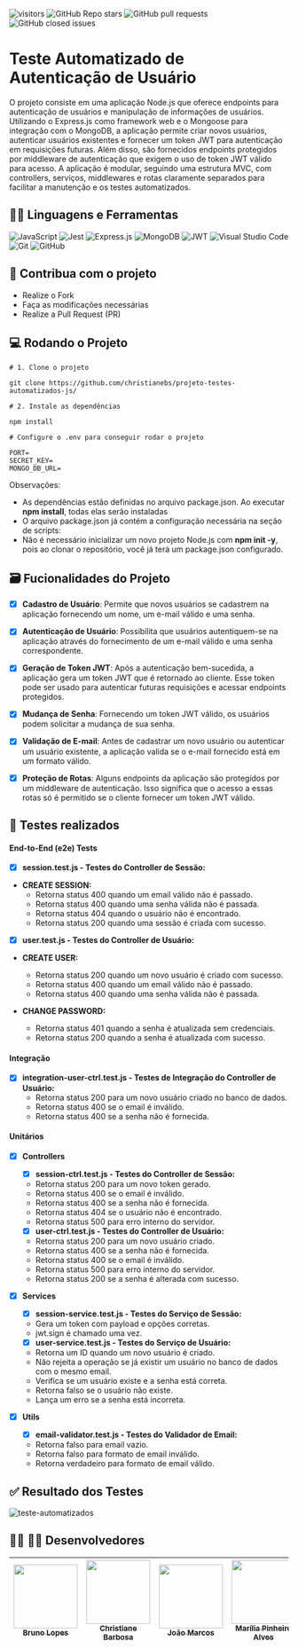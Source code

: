 ![visitors](https://visitor-badge.laobi.icu/badge?page_id=christianebs.projeto-testes-automatizados-js) ![GitHub Repo stars](https://img.shields.io/github/stars/christianebs/projeto-testes-automatizados-js) ![GitHub pull requests](https://img.shields.io/github/issues-pr/christianebs/projeto-testes-automatizados-js) ![GitHub closed issues](https://img.shields.io/github/issues-closed/christianebs/projeto-testes-automatizados-js)

# Teste Automatizado de Autenticação de Usuário

O projeto consiste em uma aplicação Node.js que oferece endpoints para autenticação de usuários e manipulação de informações de usuários. Utilizando o Express.js como framework web e o Mongoose para integração com o MongoDB, a aplicação permite criar novos usuários, autenticar usuários existentes e fornecer um token JWT para autenticação em requisições futuras. Além disso, são fornecidos endpoints protegidos por middleware de autenticação que exigem o uso de token JWT válido para acesso. A aplicação é modular, seguindo uma estrutura MVC, com controllers, serviços, middlewares e rotas claramente separados para facilitar a manutenção e os testes automatizados.

## :woman_mechanic: Linguagens e Ferramentas

![JavaScript](https://img.shields.io/badge/javascript-0D1117.svg?style=for-the-badge&logo=javascript&logoColor=%23F7DF1E) ![Jest](https://img.shields.io/badge/-jest-0D1117?style=for-the-badge&logo=jest&logoColor=%23C21325) ![Express.js](https://img.shields.io/badge/express.js-0D1117.svg?style=for-the-badge&logo=express&logoColor=%23404d59) ![MongoDB](https://img.shields.io/badge/MongoDB-0D1117.svg?style=for-the-badge&logo=mongodb&logoColor=%234ea94b) ![JWT](https://img.shields.io/badge/JWT-0D1117?style=for-the-badge&logo=JSON%20web%20tokens) ![Visual Studio Code](https://img.shields.io/badge/Visual%20Studio%20Code-0D1117.svg?style=for-the-badge&logo=visual-studio-code&logoColor=0078d7) ![Git](https://img.shields.io/badge/git-0D1117.svg?style=for-the-badge&logo=git&logoColor=%23F05033) ![GitHub](https://img.shields.io/badge/github-0D1117.svg?style=for-the-badge&logo=github&logoColor=white)

## :triangular_flag_on_post: Contribua com o projeto

- Realize o Fork
- Faça as modificações necessárias
- Realize a Pull Request (PR)

## :computer: Rodando o Projeto

```shell
# 1. Clone o projeto

git clone https://github.com/christianebs/projeto-testes-automatizados-js/

# 2. Instale as dependências

npm install
```

```shell
# Configure o .env para conseguir rodar o projeto

PORT=
SECRET_KEY=
MONGO_DB_URL=
```

Observações:

- As dependências estão definidas no arquivo package.json. Ao executar **npm install**, todas elas serão instaladas 
- O arquivo package.json já contém a configuração necessária na seção de scripts:
- Não é necessário inicializar um novo projeto Node.js com **npm init -y**, pois ao clonar o repositório, você já terá um package.json configurado.

## :card_file_box: Fucionalidades do Projeto

- [x] **Cadastro de Usuário**: Permite que novos usuários se cadastrem na aplicação fornecendo um nome, um e-mail válido e uma senha.

- [x] **Autenticação de Usuário**: Possibilita que usuários autentiquem-se na aplicação através do fornecimento de um e-mail válido e uma senha correspondente.

- [x] **Geração de Token JWT**: Após a autenticação bem-sucedida, a aplicação gera um token JWT que é retornado ao cliente. Esse token pode ser usado para autenticar futuras requisições e acessar endpoints protegidos.

- [x] **Mudança de Senha**: Fornecendo um token JWT válido, os usuários podem solicitar a mudança de sua senha.

- [x] **Validação de E-mail**: Antes de cadastrar um novo usuário ou autenticar um usuário existente, a aplicação valida se o e-mail fornecido está em um formato válido.

- [x] **Proteção de Rotas**: Alguns endpoints da aplicação são protegidos por um middleware de autenticação. Isso significa que o acesso a essas rotas só é permitido se o cliente fornecer um token JWT válido.

## :twisted_rightwards_arrows: Testes realizados

#### **End-to-End (e2e) Tests**

- [x] **session.test.js - Testes do Controller de Sessão:**

- **CREATE SESSION:**
    - Retorna status 400 quando um email válido não é passado.
    - Retorna status 400 quando uma senha válida não é passada.
    - Retorna status 404 quando o usuário não é encontrado.
    - Retorna status 200 quando uma sessão é criada com sucesso.

- [x] **user.test.js - Testes do Controller de Usuário:**

- **CREATE USER:**
    - Retorna status 200 quando um novo usuário é criado com sucesso.
    - Retorna status 400 quando um email válido não é passado.
    - Retorna status 400 quando uma senha válida não é passada.

- **CHANGE PASSWORD:**
    - Retorna status 401 quando a senha é atualizada sem credenciais.
    - Retorna status 200 quando a senha é atualizada com sucesso.

#### **Integração**

- [x] **integration-user-ctrl.test.js - Testes de Integração do Controller de Usuário:**
    - Retorna status 200 para um novo usuário criado no banco de dados.
    - Retorna status 400 se o email é inválido.
    - Retorna status 400 se a senha não é fornecida.

#### **Unitários**

- [x]  **Controllers**

    - [x] **session-ctrl.test.js - Testes do Controller de Sessão:**

    - Retorna status 200 para um novo token gerado.
    - Retorna status 400 se o email é inválido.
    - Retorna status 400 se a senha não é fornecida.
    - Retorna status 404 se o usuário não é encontrado.
    - Retorna status 500 para erro interno do servidor.

    - [x] **user-ctrl.test.js - Testes do Controller de Usuário:**

    - Retorna status 200 para um novo usuário criado.
    - Retorna status 400 se a senha não é fornecida.
    - Retorna status 400 se o email é inválido.
    - Retorna status 500 para erro interno do servidor.
    - Retorna status 200 se a senha é alterada com sucesso.

- [x] **Services**

    - [x] **session-service.test.js - Testes do Serviço de Sessão:**

    - Gera um token com payload e opções corretas.
    - jwt.sign é chamado uma vez.

    - [x] **user-service.test.js - Testes do Serviço de Usuário:**

    - Retorna um ID quando um novo usuário é criado.
    - Não rejeita a operação se já existir um usuário no banco de dados com o mesmo email.
    - Verifica se um usuário existe e a senha está correta.
    - Retorna falso se o usuário não existe.
    - Lança um erro se a senha está incorreta.

- [x] **Utils**

    - [x] **email-validator.test.js - Testes do Validador de Email:**

    - Retorna falso para email vazio.
    - Retorna falso para formato de email inválido.
    - Retorna verdadeiro para formato de email válido.

## :white_check_mark: Resultado dos Testes

![teste-automatizados](https://github.com/christianebs/projeto-testes-automatizados-js/assets/108686840/84b55e27-1b9e-40a2-9324-5412e932a29a)

## :woman_technologist: :man_technologist: Desenvolvedores

| [<img src="https://avatars.githubusercontent.com/u/118940939?v=4" width=115><br><sub>Bruno Lopes</sub>](https://github.com/brunoLopes-dev) | [<img src="https://user-images.githubusercontent.com/108686840/271874870-1003d6c2-7574-4104-a392-ab6b2713cff2.png" width=115><br><sub>Christiane Barbosa</sub>](https://github.com/christianebs) | [<img src="https://avatars.githubusercontent.com/u/56234707?v=4" width=115><br><sub>João Marcos</sub>](https://github.com/joaomcsferreira) | [<img src="https://avatars.githubusercontent.com/u/134095546?v=4" width=115><br><sub>Marília Pinheiro Alves</sub>](https://github.com/MariliaPinheiroAlves) | [<img src="https://avatars.githubusercontent.com/u/141584350?v=4" width=115><br><sub>Patrick Farias</sub>](https://github.com/patrickfariaslima) |
| :----------------------------------------------------------------------------------------------------------------------------------: |  :----------------------------------------------------------------------------------------------------------------------------------: |  :----------------------------------------------------------------------------------------------------------------------------------: |  :----------------------------------------------------------------------------------------------------------------------------------: |  :----------------------------------------------------------------------------------------------------------------------------------: | 
